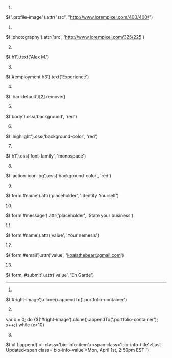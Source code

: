 1.
$(".profile-image").attr("src", "http://www.lorempixel.com/400/400/")

1.
$('.photography').attr('src', 'http://www.lorempixel.com/325/225')

2.
$('h1').text('Alex M.')

3.
$('#employment h3').text('Experience')

4.
$('.bar-default')[2].remove()

5.
$('body').css('background', 'red')

6.
$('.highlight').css('background-color', 'red')

7.
$('h1').css('font-family', 'monospace')

8.
$('.action-icon-bg').css('background-color', 'red')

9.
$('form #name').attr('placeholder', 'Identify Yourself')

10.
$('form #message').attr('placeholder', 'State your business')

11.
$('form #name').attr('value', 'Your nemesis')

12.
$('form #email').attr('value', 'koalathebear@gmail.com')

13.
$('form, #submit').attr('value', 'En Garde')

-----

1.
$('#right-image').clone().appendTo('.portfolio-container')

2.
var x = 0;
do {$('#right-image').clone().appendTo('.portfolio-container'); x++;} while (x<10)

3.
$('ul').append('<li class=\'bio-info-item\'><span class=\'bio-info-title\'>Last Updated</span><span class=\'bio-info-value\'>Mon, April 1st, 2:50pm EST </span> </li>')
